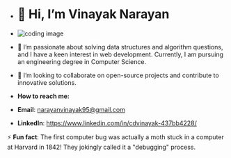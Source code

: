 - # 👋 Hi,  I’m Vinayak Narayan
- ![coding image](https://github.com/user-attachments/assets/66d31b14-e762-4cc7-86be-e62ad3b0a392)

- 👀 I’m passionate about solving data structures and algorithm questions, and I have a keen interest in web development. Currently, I am pursuing an engineering degree in Computer Science.
- 💞️ I’m looking to collaborate on open-source projects and contribute to innovative solutions.
- **How to reach me:**
- **Email**: narayanvinayak95@gmail.com
- **LinkedIn**: https://www.linkedin.com/in/cdvinayak-437bb4228/ 

⚡ **Fun fact**: The first computer bug was actually a moth stuck in a computer at Harvard in 1842!
They jokingly called it a "debugging" process.


